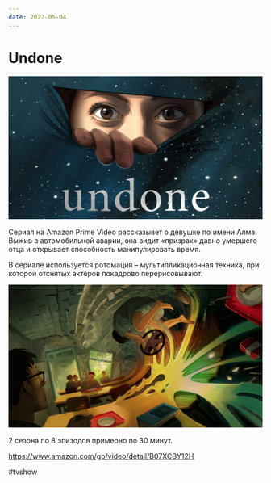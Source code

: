 ```yaml
---
date: 2022-05-04
---
```


# Undone

![Undone promo](undone.jpeg)

Сериал на Amazon Prime Video рассказывет о девушке по имени Алма.
Выжив в автомобильной аварии, она видит «призрак» давно умершего отца
и открывает способность манипулировать время.

В сериале используется ротомация – мультипликационная техника,
при которой отснятых актёров покадрово перерисовывают.

![Undone promo](undone-2.jpg)

2 сезона по 8 эпизодов примерно по 30 минут.

https://www.amazon.com/gp/video/detail/B07XCBY12H

#tvshow
